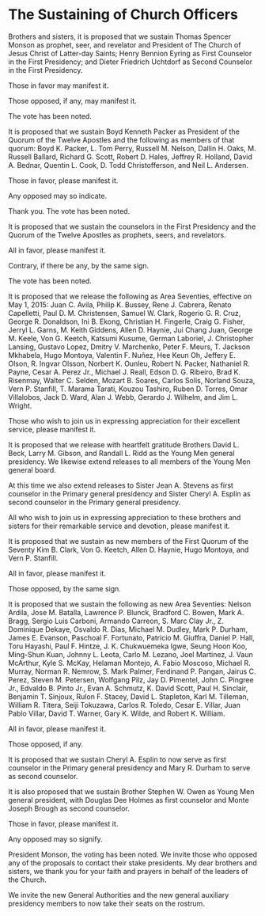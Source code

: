 # The Sustaining of Church Officers

Brothers and sisters, it is proposed that we sustain Thomas Spencer Monson as
prophet, seer, and revelator and President of The Church of Jesus Christ of
Latter-day Saints; Henry Bennion Eyring as First Counselor in the First
Presidency; and Dieter Friedrich Uchtdorf as Second Counselor in the First
Presidency.

Those in favor may manifest it.

Those opposed, if any, may manifest it.

The vote has been noted.

It is proposed that we sustain Boyd Kenneth Packer as President of the Quorum
of the Twelve Apostles and the following as members of that quorum: Boyd K.
Packer, L. Tom Perry, Russell M. Nelson, Dallin H. Oaks, M. Russell Ballard,
Richard G. Scott, Robert D. Hales, Jeffrey R. Holland, David A. Bednar,
Quentin L. Cook, D. Todd Christofferson, and Neil L. Andersen.

Those in favor, please manifest it.

Any opposed may so indicate.

Thank you. The vote has been noted.

It is proposed that we sustain the counselors in the First Presidency and the
Quorum of the Twelve Apostles as prophets, seers, and revelators.

All in favor, please manifest it.

Contrary, if there be any, by the same sign.

The vote has been noted.

It is proposed that we release the following as Area Seventies, effective on
May 1, 2015: Juan C. Avila, Philip K. Bussey, Rene J. Cabrera, Renato
Capelletti, Paul D. M. Christensen, Samuel W. Clark, Rogerio G. R. Cruz,
George R. Donaldson, Ini B. Ekong, Christian H. Fingerle, Craig G. Fisher,
Jerryl L. Garns, M. Keith Giddens, Allen D. Haynie, Jui Chang Juan, George M.
Keele, Von G. Keetch, Katsumi Kusume, German Laboriel, J. Christopher Lansing,
Gustavo Lopez, Dmitry V. Marchenko, Peter F. Meurs, T. Jackson Mkhabela, Hugo
Montoya, Valentin F. Nuñez, Hee Keun Oh, Jeffery E. Olson, R. Ingvar Olsson,
Norbert K. Ounleu, Robert N. Packer, Nathaniel R. Payne, Cesar A. Perez Jr.,
Michael J. Reall, Edson D. G. Ribeiro, Brad K. Risenmay, Walter C. Selden,
Mozart B. Soares, Carlos Solis, Norland Souza, Vern P. Stanfill, T. Marama
Tarati, Kouzou Tashiro, Ruben D. Torres, Omar Villalobos, Jack D. Ward, Alan
J. Webb, Gerardo J. Wilhelm, and Jim L. Wright.

Those who wish to join us in expressing appreciation for their excellent
service, please manifest it.

It is proposed that we release with heartfelt gratitude Brothers David L.
Beck, Larry M. Gibson, and Randall L. Ridd as the Young Men general
presidency. We likewise extend releases to all members of the Young Men
general board.

At this time we also extend releases to Sister Jean A. Stevens as first
counselor in the Primary general presidency and Sister Cheryl A. Esplin as
second counselor in the Primary general presidency.

All who wish to join us in expressing appreciation to these brothers and
sisters for their remarkable service and devotion, please manifest it.

It is proposed that we sustain as new members of the First Quorum of the
Seventy Kim B. Clark, Von G. Keetch, Allen D. Haynie, Hugo Montoya, and Vern
P. Stanfill.

All in favor, please manifest it.

Those opposed, by the same sign.

It is proposed that we sustain the following as new Area Seventies: Nelson
Ardila, Jose M. Batalla, Lawrence P. Blunck, Bradford C. Bowen, Mark A. Bragg,
Sergio Luis Carboni, Armando Carreon, S. Marc Clay Jr., Z. Dominique Dekaye,
Osvaldo R. Dias, Michael M. Dudley, Mark P. Durham, James E. Evanson, Paschoal
F. Fortunato, Patricio M. Giuffra, Daniel P. Hall, Toru Hayashi, Paul F.
Hintze, J. K. Chukwuemeka Igwe, Seung Hoon Koo, Ming-Shun Kuan, Johnny L.
Leota, Carlo M. Lezano, Joel Martinez, J. Vaun McArthur, Kyle S. McKay,
Helaman Montejo, A. Fabio Moscoso, Michael R. Murray, Norman R. Nemrow, S.
Mark Palmer, Ferdinand P. Pangan, Jairus C. Perez, Steven M. Petersen,
Wolfgang Pilz, Jay D. Pimentel, John C. Pingree Jr., Edvaldo B. Pinto Jr.,
Evan A. Schmutz, K. David Scott, Paul H. Sinclair, Benjamin T. Sinjoux, Rulon
F. Stacey, David L. Stapleton, Karl M. Tilleman, William R. Titera, Seiji
Tokuzawa, Carlos R. Toledo, Cesar E. Villar, Juan Pablo Villar, David T.
Warner, Gary K. Wilde, and Robert K. William.

All in favor, please manifest it.

Those opposed, if any.

It is proposed that we sustain Cheryl A. Esplin to now serve as first
counselor in the Primary general presidency and Mary R. Durham to serve as
second counselor.

It is also proposed that we sustain Brother Stephen W. Owen as Young Men
general president, with Douglas Dee Holmes as first counselor and Monte Joseph
Brough as second counselor.

Those in favor, please manifest it.

Any opposed may so signify.

President Monson, the voting has been noted. We invite those who opposed any
of the proposals to contact their stake presidents. My dear brothers and
sisters, we thank you for your faith and prayers in behalf of the leaders of
the Church.

We invite the new General Authorities and the new general auxiliary presidency
members to now take their seats on the rostrum.

